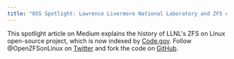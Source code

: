 ```yaml
---
title: "OSS Spotlight: Lawrence Livermore National Laboratory and ZFS on Linux"
---
```


This spotlight article on Medium explains the history of LLNL's ZFS on Linux open-source project, which is now indexed by [Code.gov](https://code.gov/#!/explore-code/agencies/DOE/repos/doe_lawrence_livermore_national_laboratory_llnl_zfs_on_linux). Follow @OpenZFSonLinux on [Twitter](https://twitter.com/OpenZFSonLinux) and fork the code on [GitHub](https://github.com/zfsonlinux/zfs).
